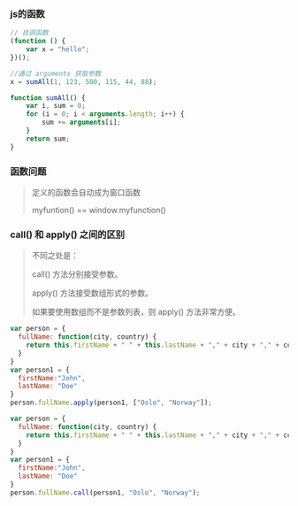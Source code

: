 ### js的函数

``` js
// 自调函数
(function () {
	var x = "hello";
})();

```

```js
//通过 arguments 获取参数
x = sumAll(1, 123, 500, 115, 44, 88);

function sumAll() {
    var i, sum = 0;
    for (i = 0; i < arguments.length; i++) {
        sum += arguments[i];
    }
    return sum;
}
```
### 函数问题
> 定义的函数会自动成为窗口函数
>
>myfuntion()  ==   window.myfunction()


### call() 和 apply() 之间的区别

> 不同之处是：
>
> call() 方法分别接受参数。
>
>apply() 方法接受数组形式的参数。
>
>如果要使用数组而不是参数列表，则 apply() 方法非常方便。

```js
var person = {
  fullName: function(city, country) {
    return this.firstName + " " + this.lastName + "," + city + "," + country;
  }
}
var person1 = {
  firstName:"John",
  lastName: "Doe"
}
person.fullName.apply(person1, ["Oslo", "Norway"]);
```
```js
var person = {
  fullName: function(city, country) {
    return this.firstName + " " + this.lastName + "," + city + "," + country;
  }
}
var person1 = {
  firstName:"John",
  lastName: "Doe"
}
person.fullName.call(person1, "Oslo", "Norway");
```





